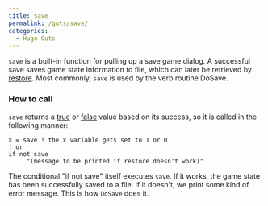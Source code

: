 ```yaml
---
title: save
permalink: /guts/save/
categories: 
  - Hugo Guts
---
```


`save` is a built-in function for pulling up a save game dialog. A
successful save saves game state information to file, which can later be
retrieved by [restore](guts/restore/). Most commonly, `save` is
used by the verb routine DoSave.

### How to call

`save` returns a [true](definitions/true/) or [false](definitions/false)
value based on its success, so it is called in the following manner:

    x = save ! the x variable gets set to 1 or 0
    ! or
    if not save
         "(message to be printed if restore doesn't work)"

The conditional "if not save" itself executes `save`. If it works, the
game state has been successfully saved to a file. If it doesn't, we
print some kind of error message. This is how `DoSave` does it.
